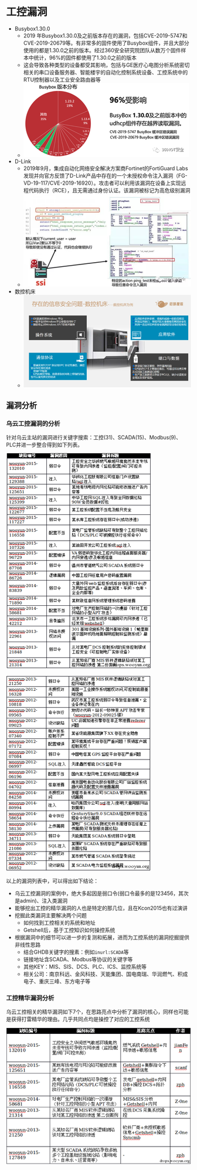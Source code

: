 # 工控漏洞

* Busybox1.30.0
  * 2019 年Busybox1.30.0及之前版本存在的漏洞，包括CVE-2019-5747和CVE-2019-20679等。有非常多的固件使用了Busybox组件，并且大部分使用的都是1.30.0之前的版本。经过360安全研究院团队从数万个固件样本中统计，96%的固件都使用了1.30.0之前的版本
  * 这会导致各种类型的设备都受其影响，包括与GE医疗心电图分析系统密切相关的串口设备服务器、智能楼宇的自动化控制系统设备、工控系统中的RTU控制器以及工业安全路由器等
  * ![busybox_version_udhcp_leak](../../assets/img/busybox_version_udhcp_leak.png)
* D-Link
  * 2019年9月，集成自动化网络安全解决方案商Fortinet的FortiGuard Labs发现并向官方反馈了D-Link产品中存在的一个未授权命令注入漏洞（FG-VD-19-117/CVE-2019-16920）。攻击者可以利用该漏洞在设备上实现远程代码执行（RCE），且无需通过身份认证。该漏洞被标记为高危级别漏洞
  * ![dlink_ssi_current_user_leak](../../assets/img/dlink_ssi_current_user_leak.jpg)
* 数控机床
  * ![attack_digital_machine_tool](../../assets/img/attack_digital_machine_tool.png)

## 漏洞分析

### 乌云工控漏洞的分析

针对乌云主站的漏洞进行关键字搜索：工控(31)、SCADA(15)、Modbus(9)、PLC并进一步整合得到如下列表。

![wuyun_leak_table_1](../../assets/img/wuyun_leak_table_1.png)

![wuyun_leak_table_2](../../assets/img/wuyun_leak_table_2.png)

以上的漏洞列表中，可以得出如下结论：

* 乌云工控漏洞的案例中，绝大多起因是弱口令(弱口令最多的是123456，其次是admin)、注入类漏洞
* 能够挖出工控的精华漏洞的人也是特定的那几位，且在Kcon2015也有过演讲
* 挖掘此类漏洞主要解决两个问题
  * 如何找到工控相关的系统和地址
  * Getshell后，基于工控知识如何操控系统
* 根据漏洞中的细节可以进一步的复测和拓展，进而为工控系统的漏洞挖掘提供非线性思路
  * 结合GHDB关键字的搜素：例如`inurl:SCADA`等
  * 链接地址含SCADA、Modbus等协议的关键字等
  * 其他KEY：MIS、SIS、DCS、PLC、ICS、监控系统等
  * 相关公司：南京科远、金风科技、天能集团、国电南瑞、华润燃气、积成电子、重庆三峰、东方电子等

### 工控精华漏洞分析

乌云工控相关的精华漏洞如下7个，在思路亮点中分析了漏洞的核心，同样也可能是获得打雷精华的理由。几乎共同点均是操控了对应的工控系统

![wuyun_leak_elite_table](../../assets/img/wuyun_leak_elite_table.png)
